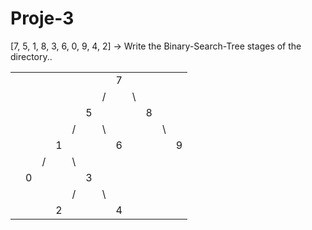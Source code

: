 # Proje-3

[7, 5, 1, 8, 3, 6, 0, 9, 4, 2] -> Write the Binary-Search-Tree stages of the directory..

|     |     |     |     |     |     |     |     |     |     |     |     |
| --- | --- | --- | --- | --- | --- | --- | --- | --- | --- | --- | --- |
|     |     |     |     |     |     |     | 7   |     |     |     |     |
|     |     |     |     |     |     | /   |     | \   |     |     |     |
|     |     |     |     |     | 5   |     |     |     | 8   |     |     |
|     |     |     |     | /   |     | \   |     |     |     | \   |     |
|     |     |     | 1   |     |     |     | 6   |     |     |     | 9   |
|     |     | /   |     | \   |     |     |     |     |     |     |     |
|     | 0   |     |     |     | 3   |     |     |     |     |     |     |
|     |     |     |     | /   |     | \   |     |     |     |     |     |
|     |     |     | 2   |     |     |     | 4   |     |     |     |     |
